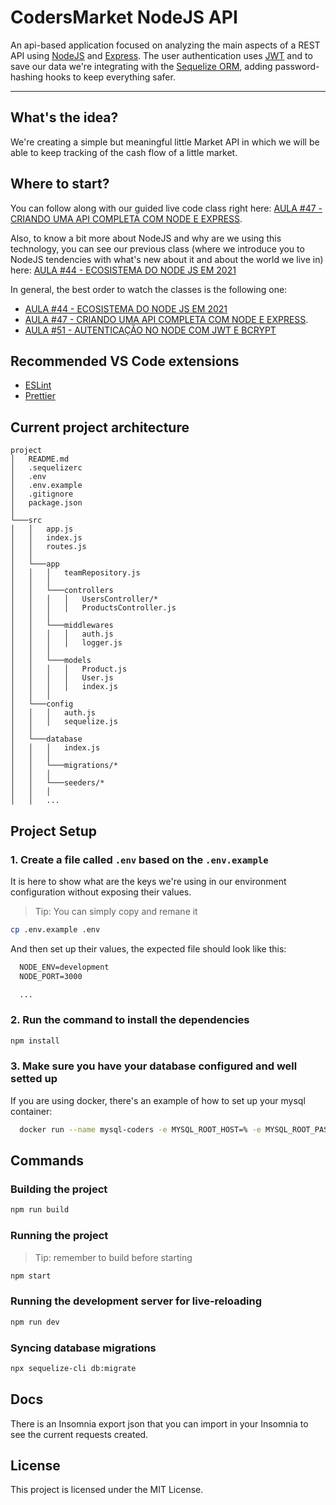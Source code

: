 
# CodersMarket NodeJS API
An api-based application focused on analyzing the main aspects of a REST API using [NodeJS](https://nodejs.org/en/) and [Express](https://expressjs.com/pt-br/). The user authentication uses [JWT](https://jwt.io/) and to save our data we're integrating with the [Sequelize ORM](https://sequelize.org/), adding password-hashing hooks to keep everything safer.

-------

## What's the idea? 
We're creating a simple but meaningful little Market API in which we will be able to keep tracking of the cash flow of a little market.

## Where to start?

You can follow along with our guided live code class right here: [AULA #47 - CRIANDO UMA API COMPLETA COM NODE E EXPRESS](https://www.youtube.com/watch?v=P1rNAuPieUs&ab_channel=CodersClub).

Also, to know a bit more about NodeJS and why are we using this technology, you can see our previous class (where we introduce you to NodeJS tendencies with what's new about it and about the world we live in) here: [AULA #44 - ECOSISTEMA DO NODE JS EM 2021](https://www.youtube.com/watch?v=0QIs-UNgoQM&t=1972s&ab_channel=CodersClub)

In general, the best order to watch the classes is the following one:
* [AULA #44 - ECOSISTEMA DO NODE JS EM 2021](https://www.youtube.com/watch?v=0QIs-UNgoQM&t=1972s&ab_channel=CodersClub)
* [AULA #47 - CRIANDO UMA API COMPLETA COM NODE E EXPRESS](https://www.youtube.com/watch?v=P1rNAuPieUs&ab_channel=CodersClub).
* [AULA #51 - AUTENTICAÇÃO NO NODE COM JWT E BCRYPT](https://youtu.be/dVa1_BvNbOs)

## Recommended VS Code extensions

- [ESLint](https://marketplace.visualstudio.com/items?itemName=dbaeumer.vscode-eslint)
- [Prettier](https://marketplace.visualstudio.com/items?itemName=esbenp.prettier-vscode)

## Current project architecture 

```
project
│   README.md
│   .sequelizerc
│   .env
│   .env.example
│   .gitignore
│   package.json
│
└───src
│   │   app.js
│   │   index.js
│   │   routes.js
│   │
│   └───app
│   │   │   teamRepository.js
│   │   │
│   │   └───controllers
│   │   │   │   UsersController/*
│   │   │   │   ProductsController.js
│   │   │  
│   │   └───middlewares
│   │   │   │   auth.js
│   │   │   │   logger.js
│   │   │  
│   │   └───models
│   │   │   │   Product.js
│   │   │   │   User.js
│   │   │   │   index.js
│   │   │  
│   └───config
│   │   │   auth.js
│   │   │   sequelize.js
│   │  
│   └───database
│   │   │   index.js
│   │   │
│   │   └───migrations/*
│   │   │  
│   │   └───seeders/*
│   │   │  
│   │   ...
```
## Project Setup

### 1. Create a file called `.env` based on the `.env.example` 
It is here to show what are the keys we're using in our environment configuration without exposing their values.
  > Tip: You can simply copy and remane it
  ```bash
  cp .env.example .env
  ```
  And then set up their values, the expected file should look like this:
  ```txt
    NODE_ENV=development
    NODE_PORT=3000

    ...
  ```

### 2. Run the command to install the dependencies
  ```bash
  npm install
  ```

### 3. Make sure you have your database configured and well setted up

  If you are using docker, there's an example of how to set up your mysql container:
  ```sh
    docker run --name mysql-coders -e MYSQL_ROOT_HOST=% -e MYSQL_ROOT_PASSWORD=root@123 -p 3306:3306 -d mysql/mysql-server:latest
  ```
## Commands

### Building the project

  ```bash
  npm run build
  ```

### Running the project
> Tip: remember to build before starting
  ```bash
  npm start
  ```

### Running the development server for live-reloading

  ```bash
  npm run dev
  ```

### Syncing database migrations

  ```bash
  npx sequelize-cli db:migrate
  ```
## Docs

  There is an Insomnia export json that you can import in your Insomnia to see the current requests created.

## License

This project is licensed under the MIT License.
